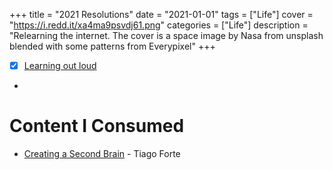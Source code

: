 +++
title = "2021 Resolutions"
date = "2021-01-01"
tags = ["Life"]
cover = "https://i.redd.it/xa4ma9psvdj61.png"
categories = ["Life"]
description = "Relearning the internet. The cover is a space image by Nasa from unsplash blended with some patterns from Everypixel"
+++


- [x] [Learning out loud](https://discoverpraxis.com/3-reasons-learn-loud/) 
- 

# Content I Consumed
- [Creating a Second Brain](https://www.youtube.com/watch?v=5zhCd04a-4w) - Tiago Forte
